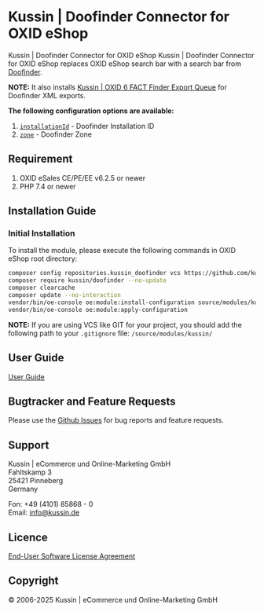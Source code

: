 # Kussin | Doofinder Connector for OXID eShop

Kussin | Doofinder Connector for OXID eShop Kussin | Doofinder Connector for OXID eShop replaces OXID eShop search bar 
with a search bar from [Doofinder](https://www.doofinder.com/).

**NOTE:** It also installs [Kussin | OXID 6 FACT Finder Export Queue](https://github.com/kussin/OxidFactFinderExportQueue) for Doofinder XML exports.

**The following configuration options are available:**

1. [`installationId`](https://github.com/kussin/OxidDoofinder/blob/main/modules/kussin/doofinder/views/blocks/base_js.tpl#L11) - Doofinder Installation ID
2. [`zone`](https://github.com/kussin/OxidDoofinder/blob/main/modules/kussin/doofinder/views/blocks/base_js.tpl#L12) - Doofinder Zone

## Requirement

1. OXID eSales CE/PE/EE v6.2.5 or newer
2. PHP 7.4 or newer

## Installation Guide

### Initial Installation

To install the module, please execute the following commands in OXID eShop root directory:

   ```bash
   composer config repositories.kussin_doofinder vcs https://github.com/kussin/OxidDoofinder.git
   composer require kussin/doofinder --no-update
   composer clearcache
   composer update --no-interaction
   vendor/bin/oe-console oe:module:install-configuration source/modules/kussin/doofinder/
   vendor/bin/oe-console oe:module:apply-configuration
   ```

**NOTE:** If you are using VCS like GIT for your project, you should add the following path to your `.gitignore` file:
`/source/modules/kussin/`

## User Guide

[User Guide](USER_GUIDE.md)

## Bugtracker and Feature Requests

Please use the [Github Issues](https://github.com/kussin/OxidDoofinder/issues) for bug reports and feature requests.

## Support

Kussin | eCommerce und Online-Marketing GmbH<br>
Fahltskamp 3<br>
25421 Pinneberg<br>
Germany

Fon: +49 (4101) 85868 - 0<br>
Email: info@kussin.de

## Licence

[End-User Software License Agreement](LICENSE.md)

## Copyright

&copy; 2006-2025 Kussin | eCommerce und Online-Marketing GmbH